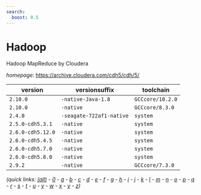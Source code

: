 ```yaml
---
search:
  boost: 0.5
---
```

# Hadoop

Hadoop MapReduce by Cloudera

*homepage*: <https://archive.cloudera.com/cdh5/cdh/5/>

version | versionsuffix | toolchain
--------|---------------|----------
``2.10.0`` | ``-native-Java-1.8`` | ``GCCcore/10.2.0``
``2.10.0`` | ``-native`` | ``GCCcore/8.3.0``
``2.4.0`` | ``-seagate-722af1-native`` | ``system``
``2.5.0-cdh5.3.1`` | ``-native`` | ``system``
``2.6.0-cdh5.12.0`` | ``-native`` | ``system``
``2.6.0-cdh5.4.5`` | ``-native`` | ``system``
``2.6.0-cdh5.7.0`` | ``-native`` | ``system``
``2.6.0-cdh5.8.0`` | ``-native`` | ``system``
``2.9.2`` | ``-native`` | ``GCCcore/7.3.0``


*(quick links: [(all)](../index.md) - [0](../0/index.md) - [a](../a/index.md) - [b](../b/index.md) - [c](../c/index.md) - [d](../d/index.md) - [e](../e/index.md) - [f](../f/index.md) - [g](../g/index.md) - [h](../h/index.md) - [i](../i/index.md) - [j](../j/index.md) - [k](../k/index.md) - [l](../l/index.md) - [m](../m/index.md) - [n](../n/index.md) - [o](../o/index.md) - [p](../p/index.md) - [q](../q/index.md) - [r](../r/index.md) - [s](../s/index.md) - [t](../t/index.md) - [u](../u/index.md) - [v](../v/index.md) - [w](../w/index.md) - [x](../x/index.md) - [y](../y/index.md) - [z](../z/index.md))*

